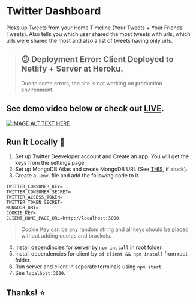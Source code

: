 # Twitter Dashboard
Picks up Tweets from your Home Timeline (Your Tweets + Your Friends Tweets). Also tells you which user shared the most tweets with urls, which urls were shared the most and also a list of tweets having only urls.

> ## :confused: Deployment Error: Client Deployed to Netlify + Server at Heroku.
> Due to some errors, the site is not working on production environment.

## See demo video below or check out [LIVE](https://twitt-dashboard.herokuapp.com/).
[![IMAGE ALT TEXT HERE](http://img.youtube.com/vi/iIkLQAKoVe0/0.jpg)](http://www.youtube.com/watch?v=iIkLQAKoVe0)

## Run it Locally :rocket:
1. Set up Twitter Deeveloper account and Create an app. You will get the keys from the settings page.
2. Set up MongoDB Atlas and create MongoDB URI. (See [THIS](https://medium.com/swlh/creating-connecting-a-mongodb-database-and-node-js-server-to-a-front-end-6a53d400ae6a), if stuck).  
3. Create a `.env`. file and add the following code to it.  
```
TWITTER_CONSUMER_KEY=  
TWITTER_CONSUMER_SECRET=  
TWITTER_ACCESS_TOKEN=  
TWITTER_TOKEN_SECRET=  
MONGODB_URI=  
COOKIE_KEY=  
CLIENT_HOME_PAGE_URL=http://localhost:3000
```
> Cookie Key can be any random string and all keys should be placed without adding quotes and brackets.

4. Install dependincies for server by `npm install` in root folder.
5. Install dependencies for client by `cd client && npm install` from root folder.
6. Run server and client in separate terminals using `npm start`.
6. See `localhost:3000`.

## Thanks! :star:
